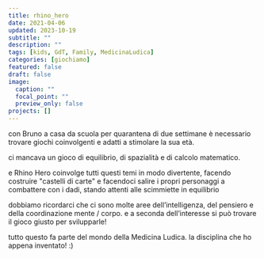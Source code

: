 ```yaml
---
title: rhino_hero
date: 2021-04-06
updated: 2023-10-19
subtitle: ""
description: ""
tags: [kids, GdT, Family, MedicinaLudica]
categories: [giochiamo]
featured: false
draft: false
image:
  caption: ""
  focal_point: ""
  preview_only: false
projects: []
---
```


con Bruno a casa da scuola per quarantena di due settimane è necessario trovare giochi coinvolgenti e adatti a stimolare la sua età. 

ci mancava un gioco di equilibrio, di spazialità e di calcolo matematico. 

e Rhino Hero coinvolge tutti questi temi in modo divertente, facendo costruire "castelli di carte" e facendoci salire i propri personaggi a combattere con i dadi, stando attenti alle scimmiette in equilibrio

dobbiamo ricordarci che ci sono molte aree dell’intelligenza, del pensiero e della coordinazione mente / corpo. e a seconda dell’interesse si può trovare il gioco giusto per svilupparle!

tutto questo fa parte del mondo della Medicina Ludica. la disciplina che ho appena inventato! :)
